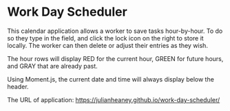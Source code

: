 # Work Day Scheduler

This calendar application allows a worker to save tasks hour-by-hour. To do so they type in the field, and click the lock icon on the right to store it locally. The worker can then delete or adjust their entries as they wish. 

The hour rows will display RED for the current hour, GREEN for future hours, and GRAY that are already past.

Using Moment.js, the current date and time will always display below the header.


The URL of application: https://julianheaney.github.io/work-day-scheduler/
